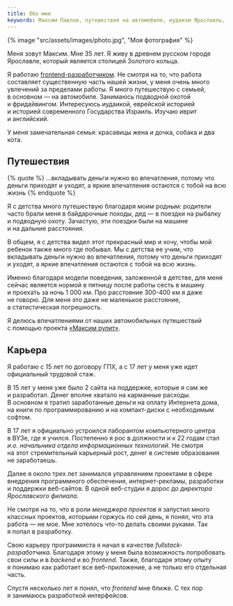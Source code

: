 ```yaml
---
title: Обо мне
keywords: Максим Павлов, путешествия на автомобиле, иудаизм Ярославль, бней ноах Ярославль
---
```


{% image "src/assets/images/photo.jpg", "Моя фотография" %}

Меня зовут Максим. Мне 35 лет. Я живу в древнем русском городе Ярославле, который является столицей Золотого кольца.

Я работаю [frontend-разработчиком](/frontend/). Не смотря на то, что работа составляет существенную часть нашей жизни, у меня очень много увлечений за пределами работы. Я много путешествую с семьей, в основном — на автомобиле. Занимаюсь подводной охотой и фридайвингом. Интересуюсь иудаикой, еврейской историей и историей современного Государства Израиль. Изучаю иврит и английский.

У меня замечательная семья: красавицы жена и дочка, собака и два кота.

## Путешествия

{% quote %}
...вкладывать деньги нужно во впечатления, потому что деньги приходят и уходят, а яркие впечатления остаются с тобой на всю жизнь
{% endquote %}

Я с детства много путешествую благодаря моим родным: родители часто брали меня в байдарочные походы, дед — в поездки на рыбалку и подводную охоту. Зачастую, эти поездки были на машине и на дальние расстояния.

В общем, я с детства видел этот прекрасный мир и хочу, чтобы мой ребенок также много где побывал. Мы с детства ее учим, что вкладывать деньги нужно во впечатления, потому что деньги приходят и уходят, а яркие впечатления остаются с тобой на всю жизнь.

Именно благодаря модели поведения, заложенной в детстве, для меня сейчас является нормой в пятницу после работы сесть в машину и проехать за ночь 1 000 км. Про расстояние 300-400 км я даже не говорю. Для меня это даже не маленькое расстояние, а статистическая погрешность.

Я делюсь впечатлениями от наших автомобильных путешествий с помощью проекта [«Максим рулит»](https://maximisdriving.com).

## Карьера

Я работаю с 15 лет по договору ГПХ, а с 17 лет у меня уже идет официальный трудовой стаж.

В 15 лет у меня уже было 2 сайта на поддержке, которые я сам же и разработал. Денег вполне хватало на карманные расходы. В основном я тратил заработанные деньги на оплату Интернета дома, на книги по программированию и на компакт-диски с необходимым софтом.

В 17 лет я официально устроился лаборантом компьютерного центра в ВУЗе, где я учился. Постепенно я рос в должности и к 22 годам стал _и.о. начальника отдела информационных технологий_. Не смотря на этот стремительный карьерный рост, денег в системе образования не заработаешь.

Далее я около трех лет занимался управлением проектами в сфере внедрения программного обеспечения, интернет-рекламы, разработки и поддержки веб-сайтов. В одной веб-студии я дорос до _директора Ярославского филиала_.

Не смотря на то, что в роли _менеджера проектов_ я запустил много классных проектов, которыми горжусь по сей день, я понял, что эта работа — не мое. Мне хотелось что-то делать своими руками. Так я попал в разработку.

Свою карьеру программиста я начал в качестве _fullstack-разработчика_. Благодаря этому у меня была возможность попробовать свои силы и в _backend_ и во _frontend_. Также, благодаря этому опыту я понимаю как работает все веб-приложение, а не только его отдельная часть.

Спустя несколько лет я понял, что _frontend_ мне ближе. С тех пор я занимаюсь разработкой интерфейсов.
